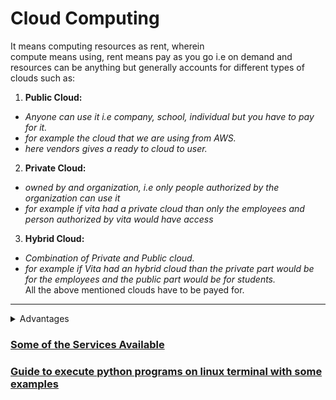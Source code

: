 # **Cloud Computing**
It means computing resources as rent, wherein\
compute means using, rent means pay as you go i.e on demand and resources can be anything but generally accounts for 
different types of clouds such as:
1. **Public Cloud:** 
  - *Anyone can use it i.e company, school, individual but you have to pay for it.*
  - *for example the cloud that we are using from AWS.*
  - *here vendors gives a ready to cloud to user.*
2. **Private Cloud:** 
  - *owned by and organization, i.e only people authorized by the organization can use it*
  - *for example if vita had a private cloud than only the employees and person authorized by vita would have access*
3. **Hybrid Cloud:**
  - *Combination of Private and Public cloud.*
  - *for example if Vita had an hybrid cloud than the private part would be for the employees and the public part would be                     for students.*\
All the above mentioned clouds have to be payed for.
---

<details>
<summary>Advantages</summary>
<br>

1. Lower cost:
  - *as rent is pay as you go and not on contract.*
  - *It is calculate on per hour basis and also what resources you are using and for how much time.*
2. Scale up and down on demand i.e resources etc.
3. Provides faster processing and download speed, free internet, electricity as long as you are using it(running).
4. Faster development and deployment.
5. Outsource management, administration(backend) handled by provider of cloud computing services.
</details>


### [Some of the Services Available](https://github.com/dhagesharayu/Cloud_Computing/tree/Services)
### [Guide to execute python programs on linux terminal with some examples](https://github.com/dhagesharayu/Cloud_Computing/tree/Python_on_linux)


